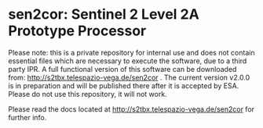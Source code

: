sen2cor: Sentinel 2 Level 2A Prototype Processor 
=================================================================================
Please note: this is a private repository for internal use and does not contain essential files which are necessary to execute the software, due to a third party IPR. A full functional version of this software can be downloaded from:  http://s2tbx.telespazio-vega.de/sen2cor . The current version v2.0.0 is in preparation and will be published there after it is accepted by ESA. Please do not use this repository, it will not work.

Please read the docs located at http://s2tbx.telespazio-vega.de/sen2cor for further info.

